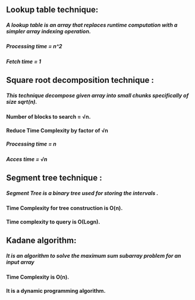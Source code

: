 ## Lookup table technique:
  #####    A lookup table is an array that replaces runtime computation with a simpler array indexing operation.
  #####    Processing time = n^2 
  #####    Fetch time = 1
  
## Square root decomposition technique :
#####     This technique decompose given array into small chunks specifically of size sqrt(n).
####      Number of blocks to search = √n.
####      Reduce Time Complexity by factor of √n
#####     Processing time = n
#####     Acces time = √n

## Segment tree technique :
#####     Segment Tree is a binary tree used for storing the intervals .
####      Time Complexity for tree construction is O(n). 
####      Time complexity to query is O(Logn).

## Kadane algorithm:
#####     It is an algorithm to solve the maximum sum subarray problem for an input array 
####      Time Complexity is O(n). 
####      It is a dynamic programming algorithm.



